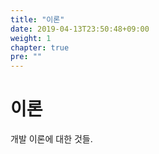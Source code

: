 ```yaml
---
title: "이론"
date: 2019-04-13T23:50:48+09:00
weight: 1
chapter: true
pre: ""
---
```


# 이론

개발 이론에 대한 것들.